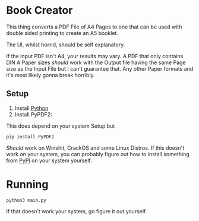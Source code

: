 # Book Creator

This thing converts a PDF File of A4 Pages to one that can be used with double sided printing to create an A5 booklet.

The UI, whilst horrid, should be self explanatory.

If the Input PDF isn't A4, your results may vary.
A PDF that only contains DIN A Paper sizes *should* work with the Output file having the same Page size as the Input File but I can't guarantee that.
Any other Paper formats and it's most likely gonna break horribly. 

## Setup
1. Install [Python](https://www.python.org/)
2. Install PyPDF2:

This does depend on your system Setup but
```
pip install PyPDF2
```
*Should* work on Winshit, CrackOS and some Linux Distros.
If this doesn't work on your system, you can probably figure out how to install something from [PyPI](https://pypi.org/) on your system yourself.


# Running
```
python3 main.py
```

If that doesn't work your system, go figure it out yourself.
